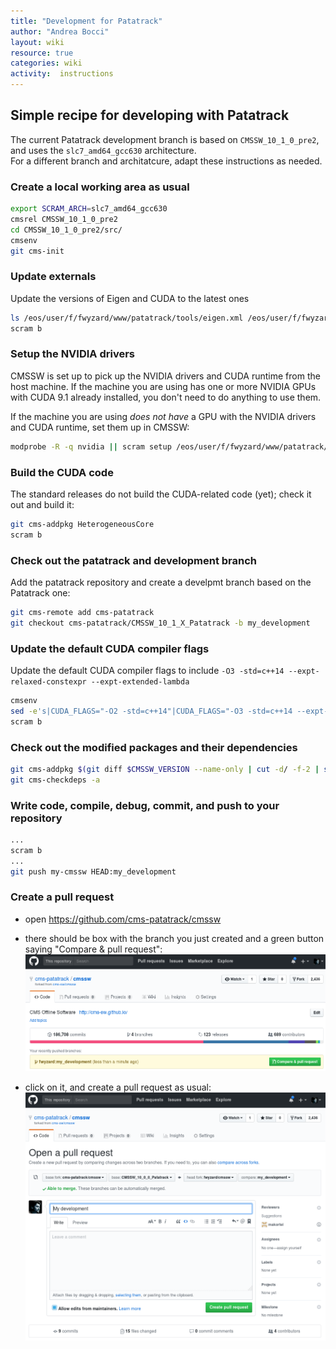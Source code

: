 ```yaml
---
title: "Development for Patatrack"
author: "Andrea Bocci"
layout: wiki
resource: true
categories: wiki
activity:  instructions
---
```


## Simple recipe for developing with Patatrack
The current Patatrack development branch is based on `CMSSW_10_1_0_pre2`, and uses the `slc7_amd64_gcc630` architecture.  
For a different branch and architatcure, adapt these instructions as needed.

### Create a local working area as usual
```bash
export SCRAM_ARCH=slc7_amd64_gcc630
cmsrel CMSSW_10_1_0_pre2
cd CMSSW_10_1_0_pre2/src/
cmsenv
git cms-init
```

### Update externals
Update the versions of Eigen and CUDA to the latest ones
```bash
ls /eos/user/f/fwyzard/www/patatrack/tools/eigen.xml /eos/user/f/fwyzard/www/patatrack/tools/cuda*.xml | xargs -n1 scram setup
scram b
```

### Setup the NVIDIA drivers
CMSSW is set up to pick up the NVIDIA drivers and CUDA runtime from the host machine.
If the machine you are using has one or more NVIDIA GPUs with CUDA 9.1 already installed, you don't need to do anything to use them.

If the machine you are using *does not have* a GPU with the NVIDIA drivers and CUDA runtime, set them up in CMSSW:
```bash
modprobe -R -q nvidia || scram setup /eos/user/f/fwyzard/www/patatrack/tools/nvidia-drivers.xml
```

### Build the CUDA code
The standard releases do not build the CUDA-related code (yet); check it out and build it:
```bash
git cms-addpkg HeterogeneousCore
scram b
```

### Check out the patatrack and development branch
Add the patatrack repository and create a develpmt branch based on the Patatrack one:
```bash
git cms-remote add cms-patatrack
git checkout cms-patatrack/CMSSW_10_1_X_Patatrack -b my_development
```

### Update the default CUDA compiler flags
Update the default CUDA compiler flags to include `-O3 -std=c++14 --expt-relaxed-constexpr --expt-extended-lambda`
```bash
cmsenv
sed -e's|CUDA_FLAGS="-O2 -std=c++14"|CUDA_FLAGS="-O3 -std=c++14 --expt-relaxed-constexpr --expt-extended-lambda"|' -i $CMSSW_BASE/config/toolbox/$SCRAM_ARCH/tools/selected/cuda.xml
scram b
```

### Check out the modified packages and their dependencies
```bash
git cms-addpkg $(git diff $CMSSW_VERSION --name-only | cut -d/ -f-2 | sort -u)
git cms-checkdeps -a
```

### Write code, compile, debug, commit, and push to your repository
```bash
...
scram b
...
git push my-cmssw HEAD:my_development
```

### Create a pull request
  - open https://github.com/cms-patatrack/cmssw

  - there should be box with the branch you just created and a green button saying "Compare & pull request":
    ![Compare & pull request](screenshot1.png "Compare & pull request")

  - click on it, and create a pull request as usual:
    ![Create a pull request](screenshot2.png "Create a request")

